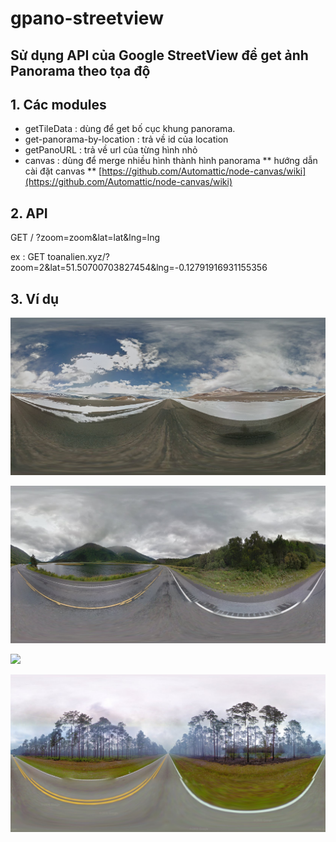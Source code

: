 # gpano-streetview

## Sử dụng API của Google StreetView để get ảnh Panorama theo tọa độ 

## 1. Các modules
- getTileData : dùng để get bố cục khung panorama.
- get-panorama-by-location : trả về id của location
- getPanoURL : trả về url của từng hình nhỏ 
- canvas : dùng để merge nhiều hình thành hình panorama
** hướng dẫn cài đặt canvas ** [https://github.com/Automattic/node-canvas/wiki](https://github.com/Automattic/node-canvas/wiki)

## 2. API
GET / ?zoom=zoom&lat=lat&lng=lng

ex : GET toanalien.xyz/?zoom=2&lat=51.50700703827454&lng=-0.12791916931155356

## 3. Ví dụ

![](img/img-1.png)

![](img/img-2.png)

![](img/img-3.png)

![](img/img-4.png)
